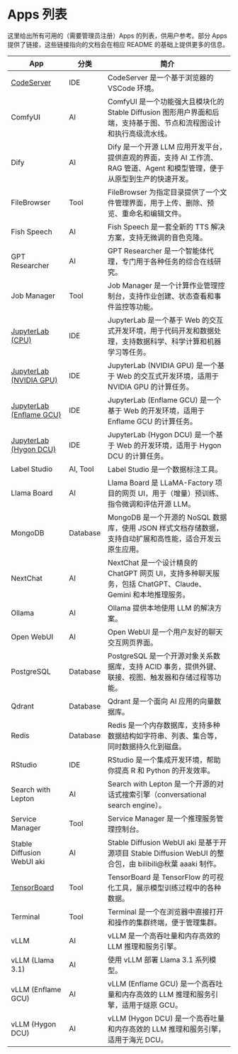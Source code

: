 # Apps 列表

这里给出所有可用的（需要管理员注册）Apps 的列表，供用户参考。部分 Apps 提供了链接，这些链接指向的文档会在相应 README 的基础上提供更多的信息。

| App                                          | 分类     | 简介                                                                                                                       |
| -------------------------------------------- | -------- | -------------------------------------------------------------------------------------------------------------------------- |
| [CodeServer](./codeserver.md)                | IDE      | CodeServer 是一个基于浏览器的 VSCode 环境。                                                                                |
| ComfyUI                                      | AI       | ComfyUI 是一个功能强大且模块化的 Stable Diffusion 图形用户界面和后端，支持基于图、节点和流程图设计和执行高级流水线。       |
| Dify                                         | AI       | Dify 是一个开源 LLM 应用开发平台，提供直观的界面，支持 AI 工作流、RAG 管道、Agent 和模型管理，便于从原型到生产的快速开发。 |
| FileBrowser                                  | Tool     | FileBrowser 为指定目录提供了一个文件管理界面，用于上传、删除、预览、重命名和编辑文件。                                     |
| Fish Speech                                  | AI       | Fish Speech 是一套全新的 TTS 解决方案，支持无微调的音色克隆。                                                              |
| GPT Researcher                               | AI       | GPT Researcher 是一个智能体代理，专门用于各种任务的综合在线研究。                                                          |
| Job Manager                                  | Tool     | Job Manager 是一个计算作业管理控制台，支持作业创建、状态查看和事件监控等功能。                                             |
| [JupyterLab (CPU)](./jupyter-lab.md)         | IDE      | JupyterLab 是一个基于 Web 的交互式开发环境，用于代码开发和数据处理，支持数据科学、科学计算和机器学习等任务。               |
| [JupyterLab (NVIDIA GPU)](./jupyter-lab.md)  | IDE      | JupyterLab (NVIDIA GPU) 是一个基于 Web 的交互式开发环境，适用于 NVIDIA GPU 的计算任务。                                    |
| [JupyterLab (Enflame GCU)](./jupyter-lab.md) | IDE      | JupyterLab (Enflame GCU) 是一个基于 Web 的开发环境，适用于 Enflame GCU 的计算任务。                                        |
| [JupyterLab (Hygon DCU)](./jupyter-lab.md)   | IDE      | JupyterLab (Hygon DCU) 是一个基于 Web 的开发环境，适用于 Hygon DCU 的计算任务。                                            |
| Label Studio                                 | AI, Tool | Label Studio 是一个数据标注工具。                                                                                          |
| Llama Board                                  | AI       | Llama Board 是 LLaMA-Factory 项目的网页 UI，用于（增量）预训练、指令微调和评估开源 LLM。                                   |
| MongoDB                                      | Database | MongoDB 是一个开源的 NoSQL 数据库，使用 JSON 样式文档存储数据，支持自动扩展和高性能，适合开发云原生应用。                  |
| NextChat                                     | AI       | NextChat 是一个设计精良的 ChatGPT 网页 UI，支持多种聊天服务，包括 ChatGPT、Claude、Gemini 和本地推理服务。                 |
| Ollama                                       | AI       | Ollama 提供本地使用 LLM 的解决方案。                                                                                       |
| Open WebUI                                   | AI       | Open WebUI 是一个用户友好的聊天交互网页界面。                                                                              |
| PostgreSQL                                   | Database | PostgreSQL 是一个开源对象关系数据库，支持 ACID 事务，提供外键、联接、视图、触发器和存储过程等功能。                        |
| Qdrant                                       | Database | Qdrant 是一个面向 AI 应用的向量数据库。                                                                                    |
| Redis                                        | Database | Redis 是一个内存数据库，支持多种数据结构如字符串、列表、集合等，同时数据持久化到磁盘。                                     |
| RStudio                                      | IDE      | RStudio 是一个集成开发环境，帮助你提高 R 和 Python 的开发效率。                                                            |
| Search with Lepton                           | AI       | Search with Lepton 是一个开源的对话式搜索引擎（conversational search engine）。                                            |
| Service Manager                              | Tool     | Service Manager 是一个推理服务管理控制台。                                                                                 |
| Stable Diffusion WebUI aki                   | AI       | Stable Diffusion WebUI aki 是基于开源项目 Stable Diffusion WebUI 的整合包，由 bilibili@秋葉 aaaki 制作。                   |
| [TensorBoard](./tensorboard.md)              | Tool     | TensorBoard 是 TensorFlow 的可视化工具，展示模型训练过程中的各种数据。                                                     |
| Terminal                                     | Tool     | Terminal 是一个在浏览器中直接打开和操作的集群终端，便于管理集群。                                                          |
| vLLM                                         | AI       | vLLM 是一个高吞吐量和内存高效的 LLM 推理和服务引擎。                                                                       |
| vLLM (Llama 3.1)                             | AI       | 使用 vLLM 部署 Llama 3.1 系列模型。                                                                                        |
| vLLM (Enflame GCU)                           | AI       | vLLM (Enflame GCU) 是一个高吞吐量和内存高效的 LLM 推理和服务引擎，适用于燧原 GCU。                                         |
| vLLM (Hygon DCU)                             | AI       | vLLM (Hygon DCU) 是一个高吞吐量和内存高效的 LLM 推理和服务引擎，适用于海光 DCU。                                           |
